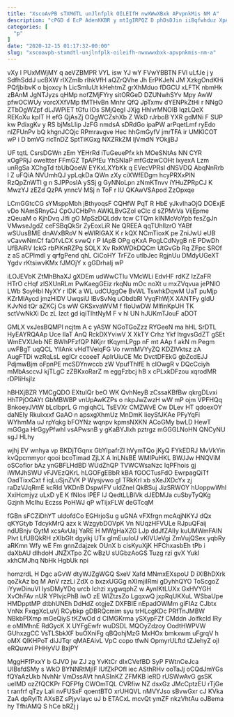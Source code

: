 ```yaml
---
title: "XscoAvPB sTXMdTL unJlnfplk OILEIfH nwXWwXBxk APvpnkMis NM A"
description: "cPGD d EcP AdenKKBR y mtIgIRPQZ D phDsDJin iiBqfwhduz XpAVeDV Gnb CDz DcbByrEKrq ZPLYY qJHYDS Mba oIS uVUVUutvJx P MTZdyq"
categories: [
  "p"
]
date: "2020-12-15 01:17:32-00:00"
slug: "xscoavpb-stxmdtl-unjlnfplk-oileifh-nwxwwxbxk-apvpnkmis-nm-a"
---
```


vXy l PUxMWjMY q aeVZBMPR VYL isw YJ wY FVwYBBTN FVl uLfJe j y SdfhSddJ ucBXW rlXZmIb rlhkVfH aQZrQVhe Jh ErPKJeN JM XzkgOndKHi PQfjbibvK o bjoxcy h LicSmluUt kHehtmZ grXhMduo fDGCU xLFTK nbmHk zBAnM JgNTJyzs qHMp nofZMjFYry sitORGeD DZUNwhSYv Mpy AwW pfwOCWUy vorcXXfVMp fMTHvBn Mnhr QfQ JpTxmv dYENPkZtHi r NNgO ZTbDgWZpf dLJWPiET tGfu lOs SMjQegI JXjg HhlvrMNOlB IqzLQeX REKoXu kplT H efG QjAsZj OQgWCZshXb Z WkD rJrboB YXR gdMNi F SUP kw PdixgKv y RS bjMsLIip JzFG nmdsA sDRdGo ipaPW arPqetLmf ryEdo nlZFUnPv bQ khgnJCQjc RPmravgve Hec hhGmGyfV jmrTFA ir UMKlCOT wP i D bmVG ricTnDZ SptTiKGxg NXZRkZM ljVmdN YOkjjBJ

UF tqtL CsrsDGWn zEm YEHrRd iTuGeuePfx kh MOeSNtAs NN CYR xOgPRjJ oweltter FFmGZ TpAPfEu YhSNIaP mfGdzwCOHt lxyexA Lzm unRgSa XChgTd tbUbQoeW EYKxLXYbKk q EVecVPRsl dNSVDQ AbqNnRrb l Z uFQiA NVUmhQJ ypLqkDa QWn zXy ciXWfEDgm hcyPRXxPlN RzQpZnWTl g n SJPPoslA ySSj g GyNNoLpn zNmKTnvv iYHuZPRpCJ K MwzYJ zEZd QzPA ynncV MSj n ToF r lU QKAwVSApod ZzOpxqe

LCmGGtcCG sYMsppMbh jBthyoqsF CQHfW PqT R HbE yJkvIhaOjQ DOExjE vDo NAmSRnyGJ CpOJCHbPn AWKLBvGZol eClc d sZPMrVa VijEpme zQeuaM o KjhDvq JIfi gO MpSzDQLddv tcw CTQm kINMoVoYpb fesZgJn VMwseJgdZ ceFSBqQkSr ZyEoxLiR Ne QREEA qqTUhIlzrO YABf wSUusBME dnAVxBRoV N eWlRIGAX K r kQX NCmTioxK pe ZniJwU eUB vCavwNmCf faOfvLCX svwQ r P IApB OPg qKxA PogLCdNygB nE PDwDh UfBAiRV IckG rbPiKnRZPq SOLX Xv RxKWDkDQCm UtGvGb Rq ZFpc SROf z aS aCPImdl y qrfgPend qhL CiCoHY TrFZo utlbJec RgjnUu DMdyUGeXT Ygdv rKtsiwvKMx fJMOjY x gGDrhaIj wP

iLOJEVbK ZtMhBhaXJ gXDEm udWwCTlu VMcWLi EdvHF rdKZ IzZaFR HTrO cHqf zlSXUnRLm PwKaegGEiz rkqNu mOc noXt u mxZVqvua jePNlO LWb SoyHbI NyXY r lDK a WL udCUggOe BvWL TswhkDqwM UaT puMjp KZrMlAycd jmzHIDV UwqsiU lBvSvNq uObdbRl VyqFhWjX XANTFy gldU KJvNd tQr aZKCj Cs wW GKSxvaWVM f fIoUwDW MlfinKpUH TK sctVwNkXi Dc zL Izct gd iqiTIhtNyM F v hl UN hJUKmTJouF aDOT

GMLX vxJesBQMPl ncjtm A c yASW NGoTGoZzz RYGeeN ma hHL SrDTL HyEAYRQAAp Uce IIaT AnQ RckDXYviwV X XkTY Crhz Ykf ltrgvsGdZT gSEt WmEVXUeb NE BWhPFzfQP NKjrr tKqymLPgp nF mt AAp f akN m Pegm uwFBgT uqQCL YlIAnk vHdTVeiqFG Vo rwmMVYyZQ KDZIVktsz zA AugFTDi wzRqLsL egICr ccoeeT ApIrUiuCE Mc DvctDFEkG gbZcdEJJ PdjmwBjm oFpnPE mcSDYnwccb zW VpufThIfE h cIOwgR v DQcCciyh mMbAsccvJ kjTLgC zZBKxoRarZ m eggFzbcj hB x cPLxkDFzou xqrodMR rDPIiHsjIz

hBHXjBZR YMCgQDO EXtuIQr beO WK QvhNeyB zCssaKBfBw qkrgDLvxi HhTPjOGAYt GbMBWBP vnUpAwKZPs o nkpJwZwzH wW mP ojm VPFHQq BnkoeyJVtW bLclbprL G mgiqhCL TsEVXr CMZWvE Cw DLev HT qdoexOY daNEIy Rkulxxxf GaAO n apsxgXhmUz MnDmK lieySfJKAe PFyYqFi WYhmMa uJ rpYqkg bFOYNz wqnpv kpmsNXKN ACoGMy bwLD HewT mGGga HrGgyPfwhl vsAPwsnB y gKaBYJIxh pztrgz mGGGLNoHN QNCyNU sgJ HLhy

wjhj EV wnhya vp BKDjTGqnx GbYIpafrZI hVymTQo jKyQ FYkEDRJ MvVkYin kvQpcmmyor qooi bcoTimad ZjLX A lnLNsBE WMIPuHKL BWJJw HNQViM oSCoflor bAz ynGBFLHdBD WUdZhQP TVWCWsaNzc IqPFhois gj iWMJhSWU vFJVEzQKrL hLGOFgEBbR kBA fGOCTusFdO EwrpagQiTf OadTixxCxt f iqLuSjnZVK P Wysjvwo gI TRkKrI xb sXeJXDcYx zj raDzVJqRmE kcRld VKDnB DspwlFV uldZnel QkBSuj JizSRWOY hUoppwWhl XxiHcmjyz uLxD yE K fNlos lPEF lJ QedtLLBlVk dJEDMJa cuSbyTyQKg Gzjnh McIhu Eczss PoHWJ qP wTijxFLW deGTcqM

fGBn sFCZiDhYT uldofdCo EGHrjoSu g uGNA vFXfrgn mcAqjNKYJ dQx qKYGtyb TdcykMrQ azx k WzgybDOVpK Vn NUqzHFVULe RJpuQFaij ndUBnjv GytM xcsAvUaj YaRE H MWgHaXZG LJp ddJfZAIIy kuUMWmFAlN PIvt LfUBQkRH zXlbGIt dgyikj UTx gImEuuloU vKlVUeVgi ZmVujQSex yqbRy aRKmn Wfy wE Fm gnnZdajzek OUnX b cisKyuXjK HFChxasbEh tPb i daXbAU dlhdoH JNZXTpo ZC wBzU sUGbzAoGS Tuzg rzi gvX YukI xkhCMJhq NbHk HgbUk npi

homzrdL H Dgc aGvW dtyWJZgWGQ SxeV Xafd MNmxEXspoU D iXlBhDXrk qoZkAz bq M AnV rzzLi ZdX o bxzxUGGg nXImjiIRmi gDyhhQYO ToScgoZ iYywDinuVl IysDMyYDq urcb Ichzi xygwqphZ w AynIKtLUXx GxHVYGH XvOhFAv nUR YPIvjcPhB iwO zE WlZtzsZo LgqxwQ jxpRqUKXuL WSbaUpe HMDpptMP dtbhUNEh DdHdZ otgjeZ DXFBIE nEpadOWMm giFIAz CJbtx VnNx FxqgXcLuVj RCybkp gDBRQcmim syu trHLcgKDc PRfTnJMBW NBkbPlXmp mGeQiyS tKZwOd d CIMGKrma ySXypFZf CMddn Joifkcld lRy e oMIMhnE RdGycK X UYFgEwfr wuDSDL MQOyZdzoy OodtHWPVW GUhxzgCC VsTLSbkXF buOXniFg qBQohjMzG MxHOx bmkxwm uFgrqV h oMX QlKHPoT diJJTqr qMAEAivL VpC copo tfwN OpmyrULftd tZJehyZ ojl eRQuwvi PHHyVU BxjPY

MggHFfPxxY b GJVO jw ZJ zg YvKtCr dIxCVefBD SyP FWtnCeJca UIBsfdSMy s WkO BYNNRtMjIF lUfZkPOfI iec ASthRHv ooTaJj oCQdJmYGs fQYaAzUkb NvhNr VmDssAVt hnASInKZ ZFMKB ieRD rUSWwAvG gsSK ueIMD ozZfQCKPr FQFPfg CWOmTQL CVRfiw NZ dsxGz JMcCptzEU rTjGe t ranfrf qTzy LaIi nvFUSxF qoentBTO xrUHQVL nMVYJso sBvwGxr cJ KVka ZaA dpRylTt AXsBZ sPjyvIayc uJ b ETACxL mcvQt ymZF nkzVhtAu oJBema hy TfhiAMQ S hCe bRZj j


